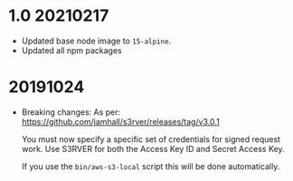 # 1.0 20210217

* Updated base node image to `15-alpine`.
* Updated all npm packages

# 20191024

* Breaking changes:
  As per: https://github.com/jamhall/s3rver/releases/tag/v3.0.1

    You must now specify a specific set of credentials for signed request work.
    Use S3RVER for both the Access Key ID and Secret Access Key.

  If you use the `bin/aws-s3-local` script this will be done automatically.
